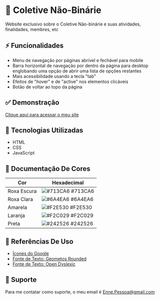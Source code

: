 # 💜 Coletive Não-Binárie
 Website exclusivo sobre o Coletive Não-binárie e suas atividades, finalidades, membres, etc


## ⚡ Funcionalidades

 - Menu de navegação por páginas abrível e fechável para mobile
 - Barra horizontal de navegação por dentro da página para desktop englobando uma opção de abrir uma lista de opções restantes
 - Mais acessibilidade usando a tecla "tab"
 - Efeitos de "hover" e de "active" nos elementos  clicáveis
 - Botão de voltar ao topo da página


## ✅ Demonstração

 [Clique aqui para acessar o meu site](https://enne-amore.github.io/coletive-nb/)


## 🚀 Tecnologias Utilizadas

 - HTML
 - CSS
 - JavaScript


## 🌈 Documentação De Cores

| Cor                 | Hexadecimal                                                             |
| ------------------- | ----------------------------------------------------------------------- |
| Roxa Escura         | ![#713CA6](https://via.placeholder.com/10/713CA6?text=+) #713CA6        |
| Roxa Clara          | ![#6A4EA6](https://via.placeholder.com/10/6A4EA6?text=+) #6A4EA6        |
| Amarela             | ![#F2E530](https://via.placeholder.com/10/F2E530?text=+) #F2E530        |
| Laranja             | ![#F2C029](https://via.placeholder.com/10/F2C029?text=+) #F2C029        |
| Preta               | ![#242526](https://via.placeholder.com/10/242526?text=+) #242526        |


## 🌟 Referências De Uso

 - [Ícones do Google](https://fonts.googleapis.com/css2?family=Material+Symbols+Outlined:opsz,wght,FILL,GRAD@20..48,100..700,0..1,-50..200)
 - [Fonte de Texto: Geometos Rounded](https://www.dafont.com/pt/geometos-rounded.font)
 - [Fonte de Texto: Open Dyslexic](https://www.dafont.com/pt/open-dyslexic.font)


## 🔧 Suporte

 Para me contatar como suporte, o meu email é Enne.Pessoa@gmail.com 

